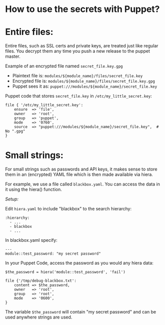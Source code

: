 How to use the secrets with Puppet?
===================================

# Entire files:

Entire files, such as SSL certs and private keys, are treated just
like regular files. You decrypt them any time you push a new release
to the puppet master.

Example of an encrypted file named `secret_file.key.gpg`

* Plaintext file is: `modules/${module_name}/files/secret_file.key`
* Encrypted file is: `modules/${module_name}/files/secret_file.key.gpg`
* Puppet sees it as: `puppet:///modules/${module_name}/secret_file.key`

Puppet code that stores `secret_file.key` in `/etc/my_little_secret.key`:

```
file { '/etc/my_little_secret.key':
    ensure  => 'file',
    owner   => 'root',
    group   => 'puppet',
    mode    => '0760',
    source  => "puppet:///modules/${module_name}/secret_file.key",  # No ".gpg"
}
```

# Small strings:

For small strings such as passwords and API keys, it makes sense
to store them in an (encrypted) YAML file which is then made
available via hiera.

For example, we use a file called `blackbox.yaml`. You can access the
data in it using the hiera() function.

*Setup:*

Edit `hiera.yaml` to include "blackbox" to the search hierarchy:

```
:hierarchy:
  - ...
  - blackbox
  - ...
```

In blackbox.yaml specify:

```
---
module::test_password: "my secret password"
```

In your Puppet Code, access the password as you would any hiera data:

```
$the_password = hiera('module::test_password', 'fail')

file {'/tmp/debug-blackbox.txt':
    content => $the_password,
    owner   => 'root',
    group   => 'root',
    mode    => '0600',
}
```

The variable `$the_password` will contain "my secret password" and can be used anywhere strings are used.
